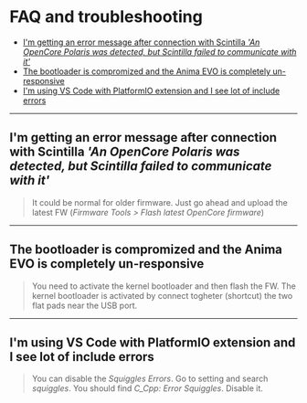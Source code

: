 # FAQ and troubleshooting

- [I'm getting an error message after connection with Scintilla *'An OpenCore Polaris was detected, but Scintilla failed to communicate with it'*](#im-getting-an-error-message-after-connection-with-scintilla-an-opencore-polaris-was-detected-but-scintilla-failed-to-communicate-with-it)
- [The bootloader is compromized and the Anima EVO is completely un-responsive](#the-bootloader-is-compromized-and-the-anima-evo-is-completely-un-responsive)
- [I'm using VS Code with PlatformIO extension and I see lot of include errors](#im-using-vs-code-with-platformio-extension-and-i-see-lot-of-include-errors)

---

## I'm getting an error message after connection with Scintilla *'An OpenCore Polaris was detected, but Scintilla failed to communicate with it'*
>It could be normal for older firmware. Just go ahead and upload the latest FW (*Firmware Tools > Flash latest OpenCore firmware*)

---

## The bootloader is compromized and the Anima EVO is completely un-responsive
>You need to activate the kernel bootloader and then flash the FW. The kernel bootloader is activated by connect togheter (shortcut) the two flat pads near the USB port.

---

## I'm using VS Code with PlatformIO extension and I see lot of include errors
>You can disable the *Squiggles Errors*. Go to setting and search *squiggles*. You should find *C_Cpp: Error Squiggles*. Disable it.